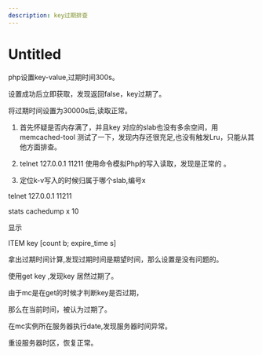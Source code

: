 ```yaml
---
description: key过期排查
---
```


# Untitled

php设置key-value,过期时间300s。

设置成功后立即获取，发现返回false，key过期了。

将过期时间设置为30000s后,读取正常。

1. 首先怀疑是否内存满了，并且key 对应的slab也没有多余空间，用memcached-tool 测试了一下，发现内存还很充足,也没有触发Lru，只能从其他方面排查。 

2. telnet 127.0.0.1 11211 使用命令模拟Php的写入读取，发现是正常的 。

3.  定位k-v写入的时候归属于哪个slab,编号x 

telnet 127.0.0.1 11211

stats cachedump x 10 

显示  

ITEM key \[count b; expire\_time s\] 

拿出过期时间计算,发现过期时间是期望时间，那么设置是没有问题的。 

使用get key ,发现key 居然过期了。

由于mc是在get的时候才判断key是否过期，

那么在当前时间，被认为过期了。

在mc实例所在服务器执行date,发现服务器时间异常。

重设服务器时区，恢复正常。

